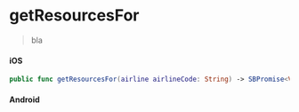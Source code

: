 # getResourcesFor

> bla

<!-- tabs:start -->

#### **iOS**

```swift
public func getResourcesFor(airline airlineCode: String) -> SBPromise<Void>
```

#### **Android**

```kotlin
```

<!-- tabs:end -->